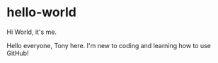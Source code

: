 # hello-world
Hi World, it's me.

Hello everyone,
Tony here. I'm new to coding and learning how to use GitHub!
